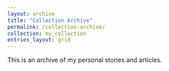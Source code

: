 ```yaml
---
layout: archive
title: "Collection Archive"
permalink: /collection-archive/
collection: my_collection
entries_layout: grid
---
```


This is an archive of my personal stories and articles.
